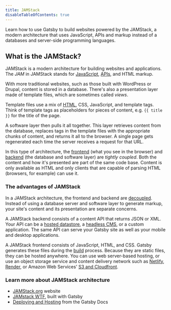 ```yaml
---
title: JAMStack
disableTableOfContents: true
---
```


Learn how to use Gatsby to build websites powered by the JAMStack, a modern architecture that uses JavaScript, APIs and markup instead of a databases and server-side programming languages.

## What is the JAMStack?

JAMStack is a modern architecture for building websites and applications. The _<abbr>JAM</abbr>_ in JAMStack stands for [JavaScript](/docs/glossary#javascript), [APIs](/docs/glossary#api), and HTML markup.

With more traditional websites, such as those built with WordPress or Drupal, content is stored in a database. There's also a presentation layer made of template files, which are sometimes called _views_.

Template files use a mix of [HTML](/docs/glossary#html), CSS, JavaScript, and template tags. Think of template tags as placeholders for pieces of content, e.g. `{{ title }}` for the title of the page.

A software layer then pulls it all together. This layer retrieves content from the database, replaces tags in the template files with the appropriate chunks of content, and returns it all to the browser. A single page gets regenerated each time the server receives a request for that URL.

In this type of architecture, the [frontend](/docs/glossary#frontend) (what you see in the browser) and [backend](/docs/glossary#backend) (the database and software layer) are _tightly coupled_. Both the content and how it's presented are part of the same code base. Content is only available as HTML and only clients that are capable of parsing HTML (browsers, for example) can use it.

### The advantages of JAMStack

In a JAMStack architecture, the frontend and backend are [decoupled](https://www.gatsbyjs.org/docs/glossary#decoupled). Instead of using a database server and software layer to generate markup, your site's content and its presentation are separate concerns.

A JAMStack backend consists of a content API that returns JSON or XML. Your API can be a [hosted datastore](https://www.gatsbyjs.org/docs/sourcing-from-hosted-services/), a [headless CMS](https://www.gatsbyjs.org/docs/headless-cms/), or a custom application. The same API can serve your Gatsby site as well as your mobile and desktop applications.

A JAMStack frontend consists of JavaScript, HTML, and CSS. Gatsby generates these files during the [build](/docs/glossary#build) process. Because they are static files, they can be hosted anywhere. You can use web server-based hosting, or use an object storage service and content delivery network such as [Netlify](https://www.gatsbyjs.org/docs/deploying-to-netlify), [Render](https://www.gatsbyjs.org/docs/deploying-to-render), or Amazon Web Services' [S3 and Cloudfront](https://www.gatsbyjs.org/docs/deploying-to-s3-cloudfront).

### Learn more about JAMStack architecture

- [JAMStack.org](https://jamstack.org/) website
- [JAMstack WTF](https://jamstack.wtf/), built with Gatsby
- [Deploying and Hosting](https://www.gatsbyjs.org/docs/deploying-and-hosting/) from the Gatsby Docs
